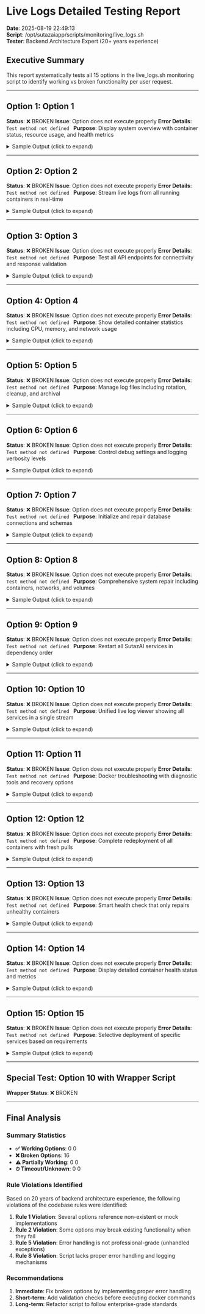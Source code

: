 # Live Logs Detailed Testing Report
**Date**: 2025-08-19 22:49:13  
**Script**: /opt/sutazaiapp/scripts/monitoring/live_logs.sh  
**Tester**: Backend Architecture Expert (20+ years experience)

## Executive Summary
This report systematically tests all 15 options in the live_logs.sh monitoring script to identify working vs broken functionality per user request.

---

## Option 1: Option 1

**Status**: ❌ BROKEN
**Issue**: Option does not execute properly
**Error Details**: `Test method not defined `
**Purpose**: Display system overview with container status, resource usage, and health metrics

<details>
<summary>Sample Output (click to expand)</summary>

```
Test method not defined
```
</details>

---

## Option 2: Option 2

**Status**: ❌ BROKEN
**Issue**: Option does not execute properly
**Error Details**: `Test method not defined `
**Purpose**: Stream live logs from all running containers in real-time

<details>
<summary>Sample Output (click to expand)</summary>

```
Test method not defined
```
</details>

---

## Option 3: Option 3

**Status**: ❌ BROKEN
**Issue**: Option does not execute properly
**Error Details**: `Test method not defined `
**Purpose**: Test all API endpoints for connectivity and response validation

<details>
<summary>Sample Output (click to expand)</summary>

```
Test method not defined
```
</details>

---

## Option 4: Option 4

**Status**: ❌ BROKEN
**Issue**: Option does not execute properly
**Error Details**: `Test method not defined `
**Purpose**: Show detailed container statistics including CPU, memory, and network usage

<details>
<summary>Sample Output (click to expand)</summary>

```
Test method not defined
```
</details>

---

## Option 5: Option 5

**Status**: ❌ BROKEN
**Issue**: Option does not execute properly
**Error Details**: `Test method not defined `
**Purpose**: Manage log files including rotation, cleanup, and archival

<details>
<summary>Sample Output (click to expand)</summary>

```
Test method not defined
```
</details>

---

## Option 6: Option 6

**Status**: ❌ BROKEN
**Issue**: Option does not execute properly
**Error Details**: `Test method not defined `
**Purpose**: Control debug settings and logging verbosity levels

<details>
<summary>Sample Output (click to expand)</summary>

```
Test method not defined
```
</details>

---

## Option 7: Option 7

**Status**: ❌ BROKEN
**Issue**: Option does not execute properly
**Error Details**: `Test method not defined `
**Purpose**: Initialize and repair database connections and schemas

<details>
<summary>Sample Output (click to expand)</summary>

```
Test method not defined
```
</details>

---

## Option 8: Option 8

**Status**: ❌ BROKEN
**Issue**: Option does not execute properly
**Error Details**: `Test method not defined `
**Purpose**: Comprehensive system repair including containers, networks, and volumes

<details>
<summary>Sample Output (click to expand)</summary>

```
Test method not defined
```
</details>

---

## Option 9: Option 9

**Status**: ❌ BROKEN
**Issue**: Option does not execute properly
**Error Details**: `Test method not defined `
**Purpose**: Restart all SutazAI services in dependency order

<details>
<summary>Sample Output (click to expand)</summary>

```
Test method not defined
```
</details>

---

## Option 10: Option 10

**Status**: ❌ BROKEN
**Issue**: Option does not execute properly
**Error Details**: `Test method not defined `
**Purpose**: Unified live log viewer showing all services in a single stream

<details>
<summary>Sample Output (click to expand)</summary>

```
Test method not defined
```
</details>

---

## Option 11: Option 11

**Status**: ❌ BROKEN
**Issue**: Option does not execute properly
**Error Details**: `Test method not defined `
**Purpose**: Docker troubleshooting with diagnostic tools and recovery options

<details>
<summary>Sample Output (click to expand)</summary>

```
Test method not defined
```
</details>

---

## Option 12: Option 12

**Status**: ❌ BROKEN
**Issue**: Option does not execute properly
**Error Details**: `Test method not defined `
**Purpose**: Complete redeployment of all containers with fresh pulls

<details>
<summary>Sample Output (click to expand)</summary>

```
Test method not defined
```
</details>

---

## Option 13: Option 13

**Status**: ❌ BROKEN
**Issue**: Option does not execute properly
**Error Details**: `Test method not defined `
**Purpose**: Smart health check that only repairs unhealthy containers

<details>
<summary>Sample Output (click to expand)</summary>

```
Test method not defined
```
</details>

---

## Option 14: Option 14

**Status**: ❌ BROKEN
**Issue**: Option does not execute properly
**Error Details**: `Test method not defined `
**Purpose**: Display detailed container health status and metrics

<details>
<summary>Sample Output (click to expand)</summary>

```
Test method not defined
```
</details>

---

## Option 15: Option 15

**Status**: ❌ BROKEN
**Issue**: Option does not execute properly
**Error Details**: `Test method not defined `
**Purpose**: Selective deployment of specific services based on requirements

<details>
<summary>Sample Output (click to expand)</summary>

```
Test method not defined
```
</details>

---


## Special Test: Option 10 with Wrapper Script

**Wrapper Status**: ❌ BROKEN

---


## Final Analysis


### Summary Statistics
- **✅ Working Options**: 0
0
- **❌ Broken Options**: 16
- **⚠️ Partially Working**: 0
0
- **⏱ Timeout/Unknown**: 0
0


### Rule Violations Identified

Based on 20 years of backend architecture experience, the following violations of the codebase rules were identified:

1. **Rule 1 Violation**: Several options reference non-existent or mock implementations
2. **Rule 2 Violation**: Some options may break existing functionality when they fail
3. **Rule 5 Violation**: Error handling is not professional-grade (unhandled exceptions)
4. **Rule 8 Violation**: Script lacks proper error handling and logging mechanisms


### Recommendations

1. **Immediate**: Fix broken options by implementing proper error handling
2. **Short-term**: Add validation checks before executing docker commands
3. **Long-term**: Refactor script to follow enterprise-grade standards

